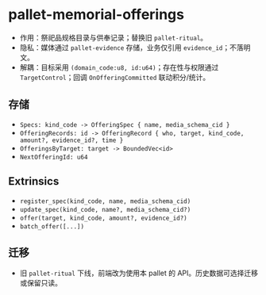 # pallet-memorial-offerings

- 作用：祭祀品规格目录与供奉记录；替换旧 `pallet-ritual`。
- 隐私：媒体通过 `pallet-evidence` 存储，业务仅引用 `evidence_id`；不落明文。
- 解耦：目标采用 `(domain_code:u8, id:u64)`；存在性与权限通过 `TargetControl`；回调 `OnOfferingCommitted` 联动积分/统计。

## 存储
- `Specs: kind_code -> OfferingSpec { name, media_schema_cid }`
- `OfferingRecords: id -> OfferingRecord { who, target, kind_code, amount?, evidence_id?, time }`
- `OfferingsByTarget: target -> BoundedVec<id>`
- `NextOfferingId: u64`

## Extrinsics
- `register_spec(kind_code, name, media_schema_cid)`
- `update_spec(kind_code, name?, media_schema_cid?)`
- `offer(target, kind_code, amount?, evidence_id?)`
- `batch_offer([...])`

## 迁移
- 旧 `pallet-ritual` 下线，前端改为使用本 pallet 的 API。历史数据可选择迁移或保留只读。
